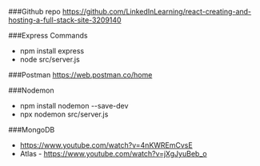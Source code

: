 ###Github repo
https://github.com/LinkedInLearning/react-creating-and-hosting-a-full-stack-site-3209140

###Express Commands
- npm install express
- node src/server.js

###Postman
https://web.postman.co/home

###Nodemon
- npm install nodemon --save-dev
- npx nodemon src/server.js

###MongoDB
- https://www.youtube.com/watch?v=4nKWREmCvsE
- Atlas - https://www.youtube.com/watch?v=jXgJyuBeb_o